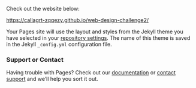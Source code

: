 Check out the website below:

https://callagrt-zqqezy.github.io/web-design-challenge2/

Your Pages site will use the layout and styles from the Jekyll theme you have selected in your [repository settings](https://github.com/callagrt-ZQQEZY/web-design-challenge2/settings/pages). The name of this theme is saved in the Jekyll `_config.yml` configuration file.

### Support or Contact

Having trouble with Pages? Check out our [documentation](https://docs.github.com/categories/github-pages-basics/) or [contact support](https://support.github.com/contact) and we’ll help you sort it out.
